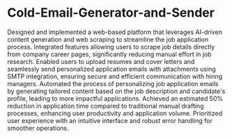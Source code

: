 # Cold-Email-Generator-and-Sender
Designed and implemented a web-based platform that leverages AI-driven content generation and web scraping to streamline the job application process.
Integrated features allowing users to scrape job details directly from company career pages, significantly reducing manual effort in job research.
Enabled users to upload resumes and cover letters and seamlessly send personalized application emails with attachments using SMTP integration, ensuring secure and efficient communication with hiring managers.
Automated the process of personalizing job application emails by generating tailored content based on the job description and candidate's profile, leading to more impactful applications.
Achieved an estimated 50% reduction in application time compared to traditional manual drafting processes, enhancing user productivity and application volume.
Prioritized user experience with an intuitive interface and robust error handling for smoother operations.
